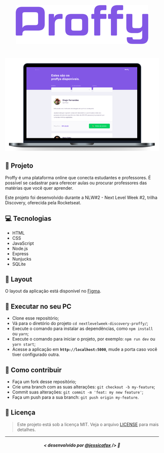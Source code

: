<h1 align="center">
    <img src="./public/images/logo.png" alt="Logo"/>
</h1>

<h1 align="center">
    <img src="./public/images/cover.png" alt="Capa"/>
</h1>


## 📝 Projeto
Proffy é uma plataforma online que conecta estudantes e professores. É possível se cadastrar para oferecer aulas ou procurar professores das matérias que você quer aprender.

Este projeto foi desenvolvido durante a NLW#2 - Next Level Week #2, trilha Discovery, oferecida pela Rocketseat.

## 💻 Tecnologias
- HTML
- CSS
- JavaScript
- Node.js
- Express
- Nunjucks
- SQLite

## 🎨 Layout
O layout da aplicação está disponível no [Figma](https://www.figma.com/file/GHGS126t7WYjnPZdRKChJF/Proffy-Web?node-id=0%3A1).

## 🔧 Executar no seu PC

- Clone esse repositório;
- Vá para o diretório do projeto `cd nextlevelweek-discovery-proffy/`;
- Execute o comando para instalar as dependências, como `npm install` ou `yarn`;
- Execute o comando para iniciar o projeto, por exemplo: `npm run dev` ou `yarn start`;
- Acesse a aplicação em <strong> `http://localhost:5000`</strong>, mude a porta caso você tiver configurado outra.

## 🤔 Como contribuir

- Faça um fork desse repositório;
- Crie uma branch com as suas alterações: `git checkout -b my-feature`;
- Commit suas alterações: `git commit -m 'feat: my new feature'`;
- Faça um push para a sua branch: `git push origin my-feature`.

## 📜 Licença

> Este projeto está sob a licença MIT. Veja o arquivo [LICENSE](https://github.com/jessicafpx/nextlevelweek-discovery-proffy/blob/main/LICENSE.md) para mais detalhes.

---

##### <p align="center"> <strong> < desenvolvido por <a href="github.com/jessicafpx"> @jessicafpx</a> /> </strong> 👋